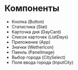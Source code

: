 # Компоненты

- Кнопка (Button)
- Статистика (Stat)
- Карточка дня (DayCard)
- Список карточек (ListDays)
- Приложение (App)
- Значки (WetherIcon)
- Паенль (PanelImage)
- Выбор города (CitySelect)
- Поля ввода города (InputCity)
